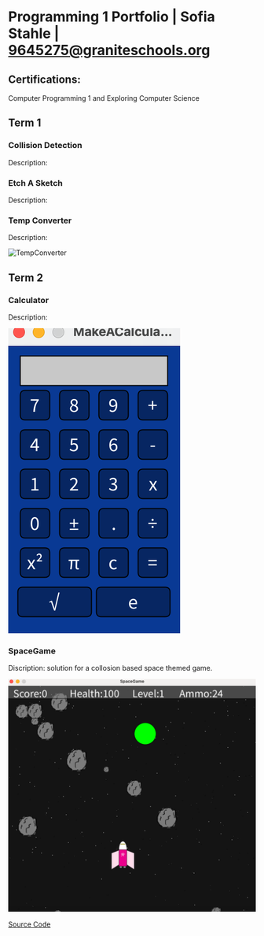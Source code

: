 # Programming 1 Portfolio | Sofia Stahle | 9645275@graniteschools.org

## Certifications:
Computer Programming 1 and
Exploring Computer Science


## Term 1

### Collision Detection
Description: 

### Etch A Sketch
Description: 

### Temp Converter
Description: 

![TempConverter](https://github.com/SofiaStahle16/Sofia-s-Programming-Portfolio-2024-2025/blob/main/images/TimeLine.png/raw=True)

## Term 2

### Calculator
Description: 

![Calculator](https://github.com/SofiaStahle16/Sofia-s-Programming-Portfolio-2024-2025/blob/main/images/Calc.png?raw=true)

### SpaceGame
Discription: solution for a collosion based space themed game.

![SpaceGame](https://github.com/SofiaStahle16/Sofia-s-Programming-Portfolio-2024-2025/blob/main/images/SpaceGame.png?raw=true)

[Source Code](https://github.com/SofiaStahle16/Sofia-s-Programming-Portfolio-2024-2025/tree/main/src/term2/SpaceGame)
